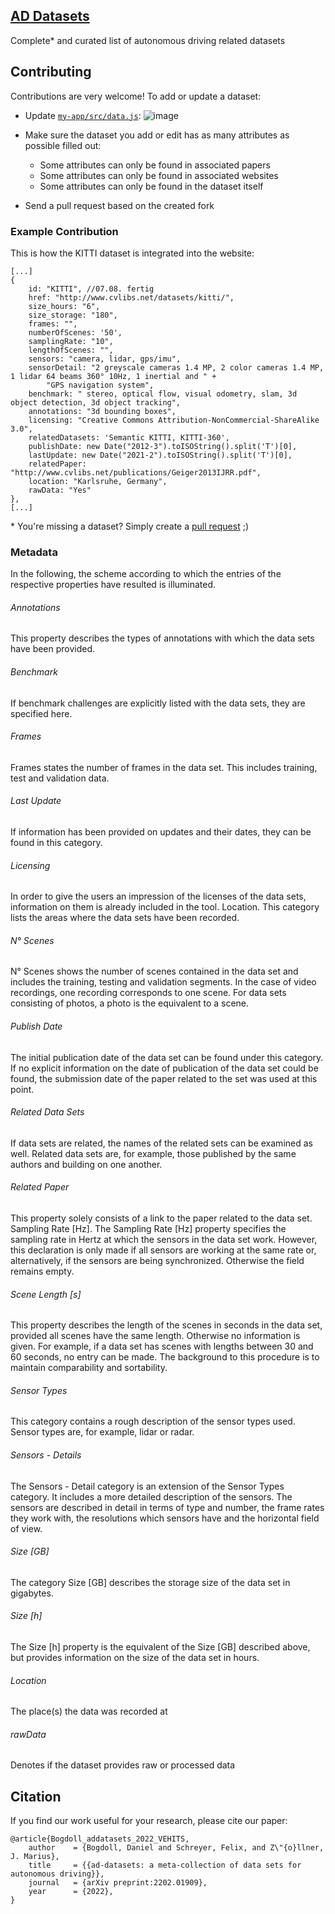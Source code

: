 ## [AD Datasets](https://ad-datasets.com)

Complete* and curated list of autonomous driving related datasets

## Contributing

Contributions are very welcome! To add or update a dataset:

- Update [`my-app/src/data.js`](https://github.com/daniel-bogdoll/ad-datasets/blob/main/my-app/src/data.js):
![image](https://user-images.githubusercontent.com/19552411/135491523-0a9299b2-4e71-45fa-9808-f9b13b0fb7fd.png)

- Make sure the dataset you add or edit has as many attributes as possible filled out:
    + Some attributes can only be found in associated papers
    + Some attributes can only be found in associated websites
    + Some attributes can only be found in the dataset itself
- Send a pull request based on the created fork

### Example Contribution
This is how the KITTI dataset is integrated into the website:
```
[...]
{
    id: "KITTI", //07.08. fertig
    href: "http://www.cvlibs.net/datasets/kitti/",
    size_hours: "6",
    size_storage: "180",
    frames: "",
    numberOfScenes: '50',
    samplingRate: "10",
    lengthOfScenes: "",
    sensors: "camera, lidar, gps/imu",
    sensorDetail: "2 greyscale cameras 1.4 MP, 2 color cameras 1.4 MP, 1 lidar 64 beams 360° 10Hz, 1 inertial and " +
        "GPS navigation system",
    benchmark: " stereo, optical flow, visual odometry, slam, 3d object detection, 3d object tracking",
    annotations: "3d bounding boxes",
    licensing: "Creative Commons Attribution-NonCommercial-ShareAlike 3.0",
    relatedDatasets: 'Semantic KITTI, KITTI-360',
    publishDate: new Date("2012-3").toISOString().split('T')[0],
    lastUpdate: new Date("2021-2").toISOString().split('T')[0],
    relatedPaper: "http://www.cvlibs.net/publications/Geiger2013IJRR.pdf",
    location: "Karlsruhe, Germany",
    rawData: "Yes"
},
[...]
```
\* You're missing a dataset? Simply create a [pull request](https://github.com/daniel-bogdoll/ad-datasets/blob/main/my-app/src/data.js) ;)


### Metadata

In the following, the scheme according to which the entries of the respective properties have resulted is illuminated. 

###### Annotations
This property describes the types
of annotations with which the data sets have been
provided.
###### Benchmark
If benchmark challenges are explicitly
listed with the data sets, they are specified here.
###### Frames
Frames states the number of frames in the
data set. This includes training, test and validation
data.
###### Last Update
If information has been provided on
updates and their dates, they can be found in this
category.
###### Licensing
In order to give the users an impression
of the licenses of the data sets, information on them
is already included in the tool.
Location. This category lists the areas where the data
sets have been recorded.
###### N° Scenes
N° Scenes shows the number of scenes
contained in the data set and includes the training,
testing and validation segments. In the case of video
recordings, one recording corresponds to one scene.
For data sets consisting of photos, a photo is the
equivalent to a scene.
###### Publish Date
The initial publication date of the data
set can be found under this category. If no explicit
information on the date of publication of the data
set could be found, the submission date of the paper
related to the set was used at this point.
###### Related Data Sets
If data sets are related, the names
of the related sets can be examined as well. Related
data sets are, for example, those published by the
same authors and building on one another.
###### Related Paper
This property solely consists of a
link to the paper related to the data set.
Sampling Rate [Hz]. The Sampling Rate [Hz]
property specifies the sampling rate in Hertz at which
the sensors in the data set work. However, this
declaration is only made if all sensors are working at
the same rate or, alternatively, if the sensors are being
synchronized. Otherwise the field remains empty.
###### Scene Length [s]
This property describes the length
of the scenes in seconds in the data set, provided
all scenes have the same length. Otherwise no
information is given. For example, if a data set has
scenes with lengths between 30 and 60 seconds, no
entry can be made. The background to this procedure
is to maintain comparability and sortability.
###### Sensor Types 
This category contains a rough
description of the sensor types used. Sensor types
are, for example, lidar or radar.
###### Sensors - Details
The Sensors - Detail category is an
extension of the Sensor Types category. It includes a
more detailed description of the sensors. The sensors
are described in detail in terms of type and number,
the frame rates they work with, the resolutions which
sensors have and the horizontal field of view.
###### Size [GB]
The category Size [GB] describes the
storage size of the data set in gigabytes.
###### Size [h]
The Size [h] property is the equivalent of the
Size [GB] described above, but provides information
on the size of the data set in hours.
###### Location
The place(s) the data was recorded at
###### rawData
Denotes if the dataset provides raw or processed data

## Citation
If you find our work useful for your research, please cite our paper:
```
@article{Bogdoll_addatasets_2022_VEHITS,
    author    = {Bogdoll, Daniel and Schreyer, Felix, and Z\"{o}llner, J. Marius},
    title     = {{ad-datasets: a meta-collection of data sets for autonomous driving}},
    journal   = {arXiv preprint:2202.01909},
    year      = {2022},
}
```
